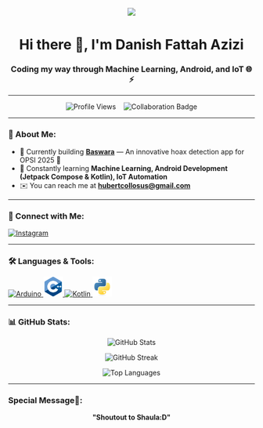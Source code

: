 <!-- Profile Header -->
<p align="center">
  <img src="https://media.giphy.com/media/v1.Y2lkPTc5MGI3NjExZzcydDduMDhuNmozYzg4aGJiNDJlazBieHliMWlieHV2eXllNnVmaiZlcD12MV9naWZzX3NlYXJjaCZjdD1n/CkzASXWphfkQ5CF6ny/giphy.gif" width="450" />
</p>

<h1 align="center">Hi there 👋, I'm Danish Fattah Azizi</h1>
<h3 align="center">Coding my way through Machine Learning, Android, and IoT 🌐⚡</h3>

---

<p align="center">
  <img src="https://komarev.com/ghpvc/?username=Dan-Rekto&label=Profile%20views&color=0e75b6&style=flat" alt="Profile Views" />
  &nbsp;&nbsp;
  <img src="https://img.shields.io/badge/Developer-Open%20to%20Collaboration-blueviolet?style=flat&logo=github" alt="Collaboration Badge" />
</p>

---

### 🚀 About Me:
- 🔭 Currently building **[Baswara](https://github.com/Dan-Rekto/BaswaraRekto)** — An innovative hoax detection app for OPSI 2025 📱
- 🌱 Constantly learning **Machine Learning, Android Development (Jetpack Compose & Kotlin), IoT Automation**
- ✉️ You can reach me at **hubertcollosus@gmail.com**

---

### 📲 Connect with Me:
<p align="left">
  <a href="https://instagram.com/@denisjagobos" target="_blank">
    <img src="https://raw.githubusercontent.com/rahuldkjain/github-profile-readme-generator/master/src/images/icons/Social/instagram.svg" alt="Instagram" width="40" height="40" />
  </a>
</p>

---

### 🛠️ Languages & Tools:
<p align="left">
  <a href="https://www.arduino.cc/" target="_blank" rel="noreferrer">
    <img src="https://cdn.worldvectorlogo.com/logos/arduino-1.svg" alt="Arduino" width="40" height="40"/>
  </a>
  <a href="https://www.w3schools.com/cpp/" target="_blank" rel="noreferrer">
    <img src="https://raw.githubusercontent.com/devicons/devicon/master/icons/cplusplus/cplusplus-original.svg" alt="C++" width="40" height="40"/>
  </a>
  <a href="https://kotlinlang.org" target="_blank" rel="noreferrer">
    <img src="https://www.vectorlogo.zone/logos/kotlinlang/kotlinlang-icon.svg" alt="Kotlin" width="40" height="40"/>
  </a>
  <a href="https://www.python.org" target="_blank" rel="noreferrer">
    <img src="https://raw.githubusercontent.com/devicons/devicon/master/icons/python/python-original.svg" alt="Python" width="40" height="40"/>
  </a>
</p>

---

### 📊 GitHub Stats:
<p align="center">
  <img src="https://github-readme-stats.vercel.app/api?username=Dan-Rekto&show_icons=true&theme=radical" alt="GitHub Stats" />
</p>
<p align="center">
  <img src="https://github-readme-streak-stats.herokuapp.com?user=Dan-Rekto&theme=radical&hide_border=false" alt="GitHub Streak" />
</p>
<p align="center">
  <img src="https://github-readme-stats.vercel.app/api/top-langs/?username=Dan-Rekto&layout=compact&theme=radical" alt="Top Languages" />
</p>

---

### Special Message💬:
<p align="center">
  <b>"Shoutout to Shaula:D"</b>
</p>
